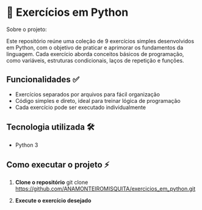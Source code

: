 # 🐍 Exercícios em Python

Sobre o projeto:

Este repositório reúne uma coleção de 9 exercícios simples desenvolvidos em Python, com o objetivo de praticar e aprimorar os fundamentos da linguagem. Cada exercício aborda conceitos básicos de programação, como variáveis, estruturas condicionais, laços de repetição e funções.


## Funcionalidades ✅

- Exercícios separados por arquivos para fácil organização
- Código simples e direto, ideal para treinar lógica de programação
- Cada exercício pode ser executado individualmente

## Tecnologia utilizada 🛠️

- Python 3

## Como executar o projeto ⚡

1. **Clone o repositório**
    git clone https://github.com/ANAMONTEIROMISQUITA/exercicios_em_python.git

2. **Execute o exercício desejado**